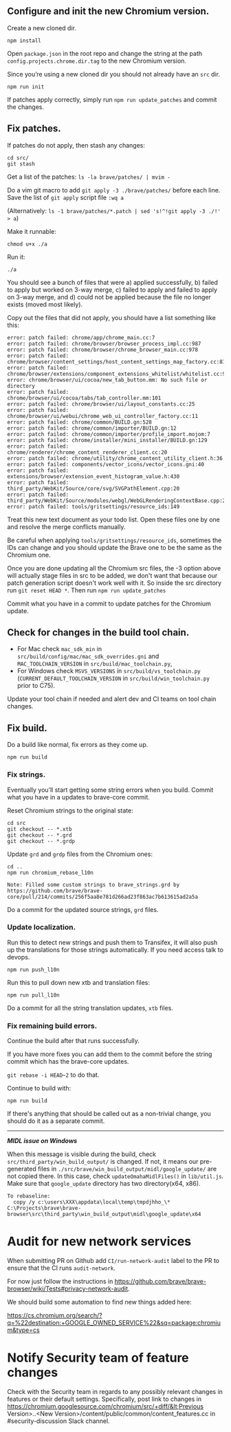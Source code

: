 ## Configure and init the new Chromium version.

Create a new cloned dir.

`npm install`

Open `package.json` in the root repo and change the string at the path `config.projects.chrome.dir.tag` to the new Chromium version.

Since you’re using a new cloned dir you should not already have an `src` dir. 

`npm run init`

If patches apply correctly, simply run `npm run update_patches` and commit the changes.

## Fix patches.

If patches do not apply, then stash any changes:

```
cd src/
git stash
```

Get a list of the patches:
`ls -la brave/patches/ | mvim -`

Do a vim git macro to add `git apply -3 ./brave/patches/` before each line.
Save the list of `git apply` script file `:wq a`

(Alternatively: `ls -1 brave/patches/*.patch | sed 's!^!git apply -3 ./!' > a`)

Make it runnable:

`chmod u+x ./a`

Run it:

`./a`

You should see a bunch of files that were a) applied successfully, b) failed to apply but worked on 3-way merge, c) failed to apply and failed to apply on 3-way merge, and d) could not be applied because the file no longer exists (moved most likely).

Copy out the files that did not apply, you should have a list something like this:

```
error: patch failed: chrome/app/chrome_main.cc:7
error: patch failed: chrome/browser/browser_process_impl.cc:987
error: patch failed: chrome/browser/chrome_browser_main.cc:978
error: patch failed: chrome/browser/content_settings/host_content_settings_map_factory.cc:81
error: patch failed: chrome/browser/extensions/component_extensions_whitelist/whitelist.cc:9
error: chrome/browser/ui/cocoa/new_tab_button.mm: No such file or directory
error: patch failed: chrome/browser/ui/cocoa/tabs/tab_controller.mm:101
error: patch failed: chrome/browser/ui/layout_constants.cc:25
error: patch failed: chrome/browser/ui/webui/chrome_web_ui_controller_factory.cc:11
error: patch failed: chrome/common/BUILD.gn:528
error: patch failed: chrome/common/importer/BUILD.gn:12
error: patch failed: chrome/common/importer/profile_import.mojom:7
error: patch failed: chrome/installer/mini_installer/BUILD.gn:129
error: patch failed: chrome/renderer/chrome_content_renderer_client.cc:20
error: patch failed: chrome/utility/chrome_content_utility_client.h:36
error: patch failed: components/vector_icons/vector_icons.gni:40
error: patch failed: extensions/browser/extension_event_histogram_value.h:430
error: patch failed: third_party/WebKit/Source/core/svg/SVGPathElement.cpp:20
error: patch failed: third_party/WebKit/Source/modules/webgl/WebGLRenderingContextBase.cpp:2688
error: patch failed: tools/gritsettings/resource_ids:149
```

Treat this new text document as your todo list.
Open these files one by one and resolve the merge conflicts manually.

Be careful when applying `tools/gritsettings/resource_ids`, sometimes the IDs can change and you should update the Brave one to be the same as the Chromium one.

Once you are done updating all the Chromium src files, the -3 option above will actually stage files in src to be added, we don't want that because our patch generation script doesn't work well with it.  So inside the src directory run `git reset HEAD *`.  Then run `npm run update_patches`

Commit what you have in a commit to update patches for the Chromium update.

## Check for changes in the build tool chain.
* For Mac check `mac_sdk_min` in `src/build/config/mac/mac_sdk_overrides.gni` and `MAC_TOOLCHAIN_VERSION` in `src/build/mac_toolchain.py`,
* For Windows check `MSVS_VERSIONS` in `src/build/vs_toolchain.py` (`CURRENT_DEFAULT_TOOLCHAIN_VERSION` in `src/build/win_toolchain.py` prior to C75).

Update your tool chain if needed and alert dev and CI teams on tool chain changes. 

## Fix build.

Do a build like normal, fix errors as they come up.

`npm run build`

###  Fix strings.

Eventually you’ll start getting some string errors when you build.
Commit what you have in a updates to brave-core commit.

Reset Chromium strings to the original state:
```
cd src
git checkout -- *.xtb
git checkout -- *.grd
git checkout -- *.grdp
```

Update `grd` and `grdp` files from the Chromium ones:

```
cd ..
npm run chromium_rebase_l10n
```
```
Note: Filled some custom strings to brave_strings.grd by https://github.com/brave/brave-core/pull/214/commits/256f5aa8e781d266ad23f863ac7b613615ad2a5a
```

Do a commit for the updated source strings, `grd` files.

### Update localization.

Run this to detect new strings and push them to Transifex, it will also push up the translations for those strings automatically.
If you need access talk to devops.

```
npm run push_l10n
```

Run this to pull down new xtb and translation files:

`npm run pull_l10n`

Do a commit for all the string translation updates, `xtb` files.

### Fix remaining build errors.

Continue the build after that runs successfully.

If you have more fixes you can add them to the commit before the string commit which has the brave-core updates.

`git rebase -i HEAD~2` to do that.

Continue to build with:

`npm run build`

If there's anything that should be called out as a non-trivial change, you should do it as a separate commit.

***
***MIDL issue on Windows***

When this message is visible during the build, check `src/third_party/win_build_output/` is changed. If not, it means our pre-generated files in `./src/brave/win_build_output/midl/google_update/` are not copied there. In this case, check `updateOmahaMidlFiles()` in `lib/util.js`. Make sure that `google_update` directory has two directory(x64, x86).

```
To rebaseline:
  copy /y c:\users\XXX\appdata\local\temp\tmpdjhho_\* C:\Projects\brave\brave-browser\src\third_party\win_build_output\midl\google_update\x64
```


# Audit for new network services

When submitting PR on Github add `CI/run-network-audit` label to the PR to ensure that the CI runs `audit-network`.

For now just follow the instructions in https://github.com/brave/brave-browser/wiki/Tests#privacy-network-audit.

We should build some automation to find new things added here:

https://cs.chromium.org/search/?q=%22destination:+GOOGLE_OWNED_SERVICE%22&sq=package:chromium&type=cs


# Notify Security team of feature changes

Check with the Security team in regards to any possibly relevant changes in features or their default settings. Specifically, post link to changes in https://chromium.googlesource.com/chromium/src/+diff/&lt;Previous Version&gt;..&lt;New Version&gt;/content/public/common/content_features.cc
in #security-discussion Slack channel. 